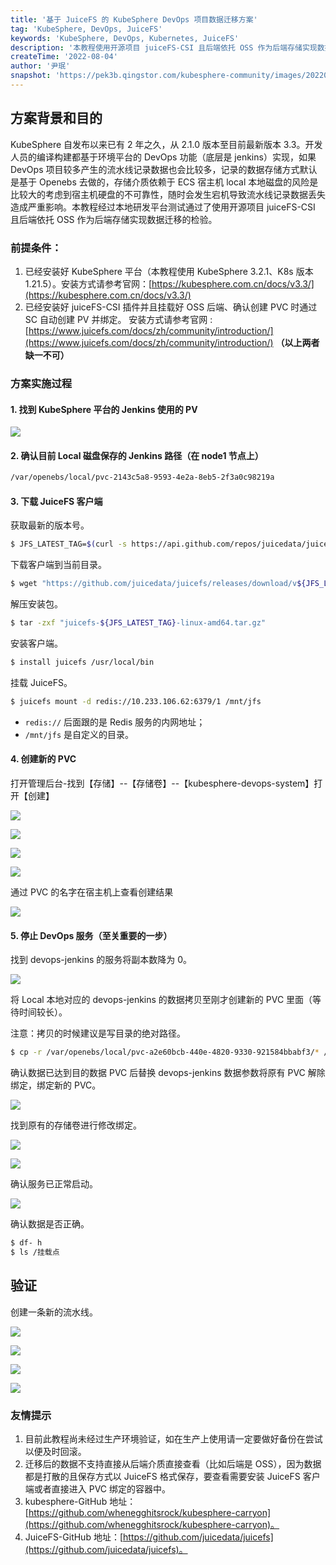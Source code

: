 ```yaml
---
title: '基于 JuiceFS 的 KubeSphere DevOps 项目数据迁移方案'
tag: 'KubeSphere, DevOps, JuiceFS'
keywords: 'KubeSphere, DevOps, Kubernetes, JuiceFS'
description: '本教程使用开源项目 juiceFS-CSI 且后端依托 OSS 作为后端存储实现数据迁移。'
createTime: '2022-08-04'
author: '尹珉'
snapshot: 'https://pek3b.qingstor.com/kubesphere-community/images/202209051504283.jpg'
---
```


## 方案背景和目的

KubeSphere 自发布以来已有 2 年之久，从 2.1.0 版本至目前最新版本 3.3。开发人员的编译构建都基于环境平台的 DevOps 功能（底层是 jenkins）实现，如果 DevOps 项目较多产生的流水线记录数据也会比较多，记录的数据存储方式默认是基于 Openebs 去做的，存储介质依赖于 ECS 宿主机 local 本地磁盘的风险是比较大的考虑到宿主机硬盘的不可靠性，随时会发生宕机导致流水线记录数据丢失造成严重影响。本教程经过本地研发平台测试通过了使用开源项目 juiceFS-CSI 且后端依托 OSS 作为后端存储实现数据迁移的检验。

### 前提条件：

1. 已经安装好 KubeSphere 平台（本教程使用 KubeSphere 3.2.1、K8s 版本 1.21.5）。安装方式请参考官网：[https://kubesphere.com.cn/docs/v3.3/](https://kubesphere.com.cn/docs/v3.3/)
2. 已经安装好 juiceFS-CSI 插件并且挂载好 OSS 后端、确认创建 PVC 时通过 SC 自动创建 PV 并绑定。
安装方式请参考官网 : [https://www.juicefs.com/docs/zh/community/introduction/](https://www.juicefs.com/docs/zh/community/introduction/)
**（以上两者缺一不可）**

### 方案实施过程

#### 1. 找到 KubeSphere 平台的 Jenkins 使用的 PV

![](https://pek3b.qingstor.com/kubesphere-community/images/202208041549714.png)

#### 2. 确认目前 Local 磁盘保存的 Jenkins 路径（在 node1 节点上）

```bash
/var/openebs/local/pvc-2143c5a8-9593-4e2a-8eb5-2f3a0c98219a
```

#### 3. 下载 JuiceFS 客户端

获取最新的版本号。

```bash
$ JFS_LATEST_TAG=$(curl -s https://api.github.com/repos/juicedata/juicefs/releases/latest | grep 'tag_name' | cut -d '"' -f 4 | tr -d 'v')
```

下载客户端到当前目录。

```bash
$ wget "https://github.com/juicedata/juicefs/releases/download/v${JFS_LATEST_TAG}/juicefs-${JFS_LATEST_TAG}-linux-amd64.tar.gz"
```

解压安装包。

```bash
$ tar -zxf "juicefs-${JFS_LATEST_TAG}-linux-amd64.tar.gz"
```

安装客户端。

```bash
$ install juicefs /usr/local/bin
```

挂载 JuiceFS。

```bash
$ juicefs mount -d redis://10.233.106.62:6379/1 /mnt/jfs
```

+ `redis://` 后面跟的是 Redis 服务的内网地址；
+ `/mnt/jfs` 是自定义的目录。

#### 4. 创建新的 PVC

打开管理后台-找到【存储】--【存储卷】--【kubesphere-devops-system】打开【创建】

![](https://pek3b.qingstor.com/kubesphere-community/images/202208041550644.png)

![](https://pek3b.qingstor.com/kubesphere-community/images/202208041550879.png)

![](https://pek3b.qingstor.com/kubesphere-community/images/202208041550595.png)

![](https://pek3b.qingstor.com/kubesphere-community/images/202208041550275.png)

通过 PVC 的名字在宿主机上查看创建结果

![](https://pek3b.qingstor.com/kubesphere-community/images/202208041616556.png)

#### 5. 停止 DevOps 服务（至关重要的一步）

找到 devops-jenkins 的服务将副本数降为 0。

![](https://pek3b.qingstor.com/kubesphere-community/images/202208041616265.png)

将 Local 本地对应的 devops-jenkins 的数据拷贝至刚才创建新的 PVC 里面（等待时间较长）。

注意：拷贝的时候建议是写目录的绝对路径。

```bash
$ cp -r /var/openebs/local/pvc-a2e60bcb-440e-4820-9330-921584bbabf3/* /mnt/jfs/pvc-bf8f2f7c-cfd1-45fd-94c8-39726aa364a5/
```

确认数据已达到目的数据 PVC 后替换 devops-jenkins 数据参数将原有 PVC 解除绑定，绑定新的 PVC。

![](https://pek3b.qingstor.com/kubesphere-community/images/202208041617434.png)

找到原有的存储卷进行修改绑定。

![](https://pek3b.qingstor.com/kubesphere-community/images/202208041617493.png)

![](https://pek3b.qingstor.com/kubesphere-community/images/202208041617669.png)

确认服务已正常启动。

![](https://pek3b.qingstor.com/kubesphere-community/images/202208041617922.png)

确认数据是否正确。

```bash
$ df- h
$ ls /挂载点
```

## 验证

创建一条新的流水线。

![](https://pek3b.qingstor.com/kubesphere-community/images/202208041618708.png)

![](https://pek3b.qingstor.com/kubesphere-community/images/202208041618835.png)

![](https://pek3b.qingstor.com/kubesphere-community/images/202208041619780.png)

![](https://pek3b.qingstor.com/kubesphere-community/images/202208041619808.png)

### 友情提示

1. 目前此教程尚未经过生产环境验证，如在生产上使用请一定要做好备份在尝试以便及时回滚。
2. 迁移后的数据不支持直接从后端介质直接查看（比如后端是 OSS），因为数据都是打散的且保存方式以 JuiceFS 格式保存，要查看需要安装 JuiceFS 客户端或者直接进入 PVC 绑定的容器中。
3. kubesphere-GitHub 地址：[https://github.com/whenegghitsrock/kubesphere-carryon](https://github.com/whenegghitsrock/kubesphere-carryon)。
4. JuiceFS-GitHub 地址：[https://github.com/juicedata/juicefs](https://github.com/juicedata/juicefs)。